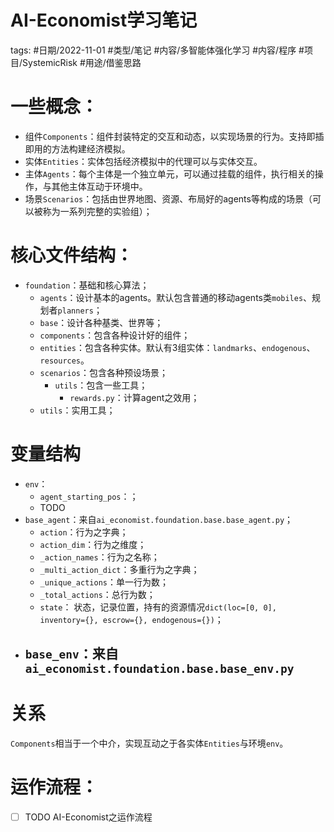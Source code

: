 # AI-Economist学习笔记



tags: #日期/2022-11-01 #类型/笔记 #内容/多智能体强化学习 #内容/程序 #项目/SystemicRisk #用途/借鉴思路 


# 一些概念：

- 组件`Components`：组件封装特定的交互和动态，以实现场景的行为。支持即插即用的方法构建经济模拟。
- 实体`Entities`：实体包括经济模拟中的代理可以与实体交互。
- 主体`Agents`：每个主体是一个独立单元，可以通过挂载的组件，执行相关的操作，与其他主体互动于环境中。
- 场景`Scenarios`：包括由世界地图、资源、布局好的agents等构成的场景（可以被称为一系列完整的实验组）；





# 核心文件结构：

- `foundation`：基础和核心算法；
	- `agents`：设计基本的agents。默认包含普通的移动agents类`mobiles`、规划者`planners`；
	- `base`：设计各种基类、世界等；
	- `components`：包含各种设计好的组件；
	- `entities`：包含各种实体。默认有3组实体：`landmarks`、`endogenous`、`resources`。
	- `scenarios`：包含各种预设场景；
	  - `utils`：包含一些工具；
	    - `rewards.py`：计算agent之效用；
	- `utils`：实用工具；



# 变量结构

- `env`：
  - `agent_starting_pos`：；
  - TODO
- `base_agent`：来自`ai_economist.foundation.base.base_agent.py`；
  - `action`：行为之字典；
  - `action_dim`：行为之维度；
  - `_action_names`：行为之名称；
  - `_multi_action_dict`：多重行为之字典；
  - `_unique_actions`：单一行为数；
  - `_total_actions`：总行为数；
  - `state`： 状态，记录位置，持有的资源情况`dict(loc=[0, 0], inventory={}, escrow={}, endogenous={})`；
- `base_env`：来自`ai_economist.foundation.base.base_env.py`
  - 












# 关系
`Components`相当于一个中介，实现互动之于各实体`Entities`与环境`env`。

# 运作流程：
- [ ] TODO AI-Economist之运作流程
